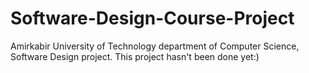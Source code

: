 # Software-Design-Course-Project
Amirkabir University of Technology department of Computer Science, Software Design project.
This project hasn't been done yet:)
